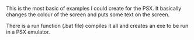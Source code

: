This is the most basic of examples I could create for the PSX. 
It basically changes the colour of the screen and puts some text on the screen.

There is a run function (.bat file) compiles it all and creates an exe to be run in a PSX emulator.
